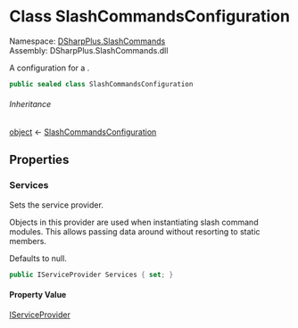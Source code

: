 # Class SlashCommandsConfiguration

Namespace: [DSharpPlus.SlashCommands](DSharpPlus.SlashCommands.md)  
Assembly: DSharpPlus.SlashCommands.dll

A configuration for a <xref href="DSharpPlus.SlashCommands.SlashCommandsExtension" data-throw-if-not-resolved="false"></xref>.

```csharp
public sealed class SlashCommandsConfiguration
```

###### Inheritance

[object](https://learn.microsoft.com/dotnet/api/system.object) ← 
[SlashCommandsConfiguration](DSharpPlus.SlashCommands.SlashCommandsConfiguration.md)

## Properties

### <a id="DSharpPlus_SlashCommands_SlashCommandsConfiguration_Services"></a>Services

<p>Sets the service provider.</p>
<p>Objects in this provider are used when instantiating slash command modules. This allows passing data around without resorting to static members.</p>
<p>Defaults to null.</p>

```csharp
public IServiceProvider Services { set; }
```

#### Property Value

[IServiceProvider](https://learn.microsoft.com/dotnet/api/system.iserviceprovider)

